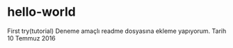 # hello-world
First try(tutorial)
Deneme amaçlı readme dosyasına ekleme yapıyorum. Tarih 10 Temmuz 2016
